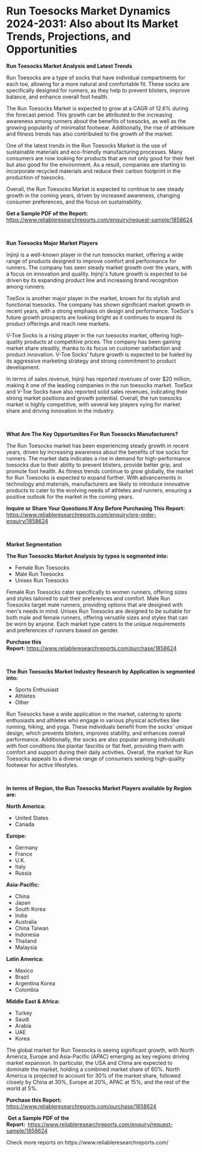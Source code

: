 <p><h1>Run Toesocks Market Dynamics 2024-2031: Also about Its Market Trends, Projections, and Opportunities</h1></p><p><strong>Run Toesocks Market Analysis and Latest Trends</strong></p>
<p><p>Run Toesocks are a type of socks that have individual compartments for each toe, allowing for a more natural and comfortable fit. These socks are specifically designed for runners, as they help to prevent blisters, improve balance, and enhance overall foot health.</p><p>The Run Toesocks Market is expected to grow at a CAGR of 12.6% during the forecast period. This growth can be attributed to the increasing awareness among runners about the benefits of toesocks, as well as the growing popularity of minimalist footwear. Additionally, the rise of athleisure and fitness trends has also contributed to the growth of the market.</p><p>One of the latest trends in the Run Toesocks Market is the use of sustainable materials and eco-friendly manufacturing processes. Many consumers are now looking for products that are not only good for their feet but also good for the environment. As a result, companies are starting to incorporate recycled materials and reduce their carbon footprint in the production of toesocks.</p><p>Overall, the Run Toesocks Market is expected to continue to see steady growth in the coming years, driven by increased awareness, changing consumer preferences, and the focus on sustainability.</p></p>
<p><strong>Get a Sample PDF of the Report:&nbsp;</strong> <a href="https://www.reliableresearchreports.com/enquiry/request-sample/1858624">https://www.reliableresearchreports.com/enquiry/request-sample/1858624</a></p>
<p>&nbsp;</p>
<p><strong>Run Toesocks Major Market Players</strong></p>
<p><p>Injinji is a well-known player in the run toesocks market, offering a wide range of products designed to improve comfort and performance for runners. The company has seen steady market growth over the years, with a focus on innovation and quality. Injinji's future growth is expected to be driven by its expanding product line and increasing brand recognition among runners.</p><p>ToeSox is another major player in the market, known for its stylish and functional toesocks. The company has shown significant market growth in recent years, with a strong emphasis on design and performance. ToeSox's future growth prospects are looking bright as it continues to expand its product offerings and reach new markets.</p><p>V-Toe Socks is a rising player in the run toesocks market, offering high-quality products at competitive prices. The company has been gaining market share steadily, thanks to its focus on customer satisfaction and product innovation. V-Toe Socks' future growth is expected to be fueled by its aggressive marketing strategy and strong commitment to product development.</p><p>In terms of sales revenue, Injinji has reported revenues of over $20 million, making it one of the leading companies in the run toesocks market. ToeSox and V-Toe Socks have also reported solid sales revenues, indicating their strong market positions and growth potential. Overall, the run toesocks market is highly competitive, with several key players vying for market share and driving innovation in the industry.</p></p>
<p>&nbsp;</p>
<p><strong>What Are The Key Opportunities For Run Toesocks Manufacturers?</strong></p>
<p><p>The Run Toesocks market has been experiencing steady growth in recent years, driven by increasing awareness about the benefits of toe socks for runners. The market data indicates a rise in demand for high-performance toesocks due to their ability to prevent blisters, provide better grip, and promote foot health. As fitness trends continue to grow globally, the market for Run Toesocks is expected to expand further. With advancements in technology and materials, manufacturers are likely to introduce innovative products to cater to the evolving needs of athletes and runners, ensuring a positive outlook for the market in the coming years.</p></p>
<p><strong>Inquire or Share Your Questions If Any Before Purchasing This Report:</strong> <a href="https://www.reliableresearchreports.com/enquiry/pre-order-enquiry/1858624">https://www.reliableresearchreports.com/enquiry/pre-order-enquiry/1858624</a></p>
<p>&nbsp;</p>
<p><strong>Market Segmentation</strong></p>
<p><strong>The Run Toesocks Market Analysis by types is segmented into:</strong></p>
<p><ul><li>Female Run Toesocks</li><li>Male Run Toesocks</li><li>Unisex Run Toesocks</li></ul></p>
<p><p>Female Run Toesocks cater specifically to women runners, offering sizes and styles tailored to suit their preferences and comfort. Male Run Toesocks target male runners, providing options that are designed with men's needs in mind. Unisex Run Toesocks are designed to be suitable for both male and female runners, offering versatile sizes and styles that can be worn by anyone. Each market type caters to the unique requirements and preferences of runners based on gender.</p></p>
<p><strong>Purchase this Report:&nbsp;</strong><a href="https://www.reliableresearchreports.com/purchase/1858624">https://www.reliableresearchreports.com/purchase/1858624</a></p>
<p>&nbsp;</p>
<p><strong>The Run Toesocks Market Industry Research by Application is segmented into:</strong></p>
<p><ul><li>Sports Enthusiast</li><li>Athletes</li><li>Other</li></ul></p>
<p><p>Run Toesocks have a wide application in the market, catering to sports enthusiasts and athletes who engage in various physical activities like running, hiking, and yoga. These individuals benefit from the socks' unique design, which prevents blisters, improves stability, and enhances overall performance. Additionally, the socks are also popular among individuals with foot conditions like plantar fasciitis or flat feet, providing them with comfort and support during their daily activities. Overall, the market for Run Toesocks appeals to a diverse range of consumers seeking high-quality footwear for active lifestyles.</p></p>
<p>&nbsp;</p>
<p><strong>In terms of Region, the Run Toesocks Market Players available by Region are:</strong></p>
<p>
    <p> <strong> North America: </strong>
        <ul>
            <li>United States</li>
            <li>Canada</li>
        </ul>
        </p> 
    <p> <strong> Europe: </strong>
        <ul>
            <li>Germany</li>
            <li>France</li>
            <li>U.K.</li>
            <li>Italy</li>
            <li>Russia</li>
        </ul>
        </p> 
    <p> <strong> Asia-Pacific: </strong>
        <ul>
            <li>China</li>
            <li>Japan</li>
            <li>South Korea</li>
            <li>India</li>
            <li>Australia</li>
            <li>China Taiwan</li>
            <li>Indonesia</li>
            <li>Thailand</li>
            <li>Malaysia</li>
        </ul>
        </p> 
    <p> <strong> Latin America: </strong>
        <ul>
            <li>Mexico</li>
            <li>Brazil</li>
            <li>Argentina Korea</li>
            <li>Colombia</li>
        </ul>
        </p> 
    <p> <strong> Middle East & Africa: </strong>
        <ul>
            <li>Turkey</li>
            <li>Saudi</li>
            <li>Arabia</li>
            <li>UAE</li>
            <li>Korea</li>
        </ul>
    </p>
    </p>
<p><p>The global market for Run Toesocks is seeing significant growth, with North America, Europe and Asia-Pacific (APAC) emerging as key regions driving market expansion. In particular, the USA and China are expected to dominate the market, holding a combined market share of 60%. North America is projected to account for 30% of the market share, followed closely by China at 30%, Europe at 20%, APAC at 15%, and the rest of the world at 5%.</p></p>
<p><strong>Purchase this Report: </strong><a href="https://www.reliableresearchreports.com/purchase/1858624">https://www.reliableresearchreports.com/purchase/1858624</a></p>
<p>&nbsp;<strong>Get a Sample PDF of the Report:&nbsp;&nbsp;</strong><a href="https://www.reliableresearchreports.com/enquiry/request-sample/1858624">https://www.reliableresearchreports.com/enquiry/request-sample/1858624</a></p>
<p><strong></strong></p>
<p>Check more reports on https://www.reliableresearchreports.com/</p>